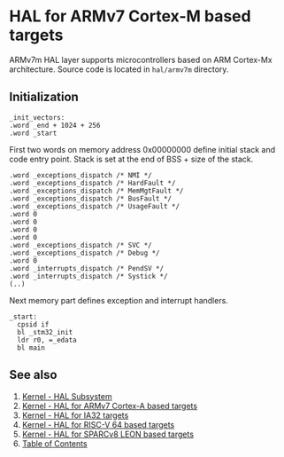 # HAL for ARMv7 Cortex-M based targets

ARMv7m HAL layer supports microcontrollers based on ARM Cortex-Mx architecture. Source code is located in `hal/armv7m`
directory.

## Initialization

>
    _init_vectors:
    .word _end + 1024 + 256
    .word _start

First two words on memory address 0x00000000 define initial stack and code entry point. Stack is set at the end of
BSS + size of the stack.

>
    .word _exceptions_dispatch /* NMI */
    .word _exceptions_dispatch /* HardFault */
    .word _exceptions_dispatch /* MemMgtFault */
    .word _exceptions_dispatch /* BusFault */
    .word _exceptions_dispatch /* UsageFault */
    .word 0
    .word 0
    .word 0
    .word 0
    .word _exceptions_dispatch /* SVC */
    .word _exceptions_dispatch /* Debug */
    .word 0
    .word _interrupts_dispatch /* PendSV */
    .word _interrupts_dispatch /* Systick */
    (..)

Next memory part defines exception and interrupt handlers.

>
    _start:
      cpsid if
      bl _stm32_init
      ldr r0, =_edata
      bl main

## See also

1. [Kernel - HAL Subsystem](index.md)
2. [Kernel - HAL for ARMv7 Cortex-A based targets](armv7a.md)
3. [Kernel - HAL for IA32 targets](ia32.md)
4. [Kernel - HAL for RISC-V 64 based targets](riscv64.md)
5. [Kernel - HAL for SPARCv8 LEON based targets](sparcv8leon.md)
6. [Table of Contents](../../index.md)
